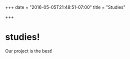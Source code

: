 +++
date = "2016-05-05T21:48:51-07:00"
title = "Studies"

+++

# studies!

Our project is the best!

